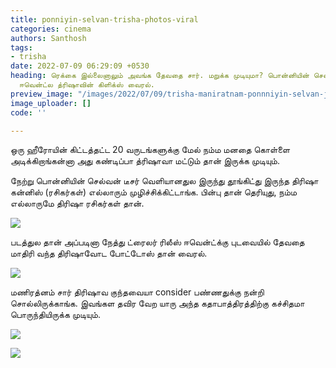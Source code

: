 ```yaml
---
title: ponniyin-selvan-trisha-photos-viral
categories: cinema
authors: Santhosh
tags:
- trisha
date: 2022-07-09 06:29:09 +0530
heading: ரெக்கை இல்லைனாலும் அவங்க தேவதை சார். மறுக்க முடியுமா? பொன்னியின் செல்வன்
  ஈவென்ட்ல த்ரிஷாவின் கிளிக்ஸ் வைரல்.
preview_image: "/images/2022/07/09/trisha-maniratnam-ponnniyin-selvan-jpg.jpeg"
image_uploader: []
code: ''

---
```

ஒரு ஹீரோயின் கிட்டத்தட்ட 20 வருடங்களுக்கு மேல் நம்ம மனதை கொள்ளை அடிக்கிறாங்கன்னா அது கண்டிப்பா த்ரிஷாவா மட்டும் தான் இருக்க முடியும்.

நேற்று பொன்னியின் செல்வன் டீசர் வெளியானதுல இருந்து தூங்கிட்து இருந்த திரிஷா கன்னிஸ் (ரசிகர்கள்) எல்லாரும் முழிச்சிக்கிட்டாங்க. பின்பு தான் தெரியுது,  நம்ம எல்லாருமே திரிஷா ரசிகர்கள் தான்.

![](/images/2022/07/09/trisha-ponniyin-selvan-2-jpg.jpeg)

படத்துல தான் அப்படினா நேத்து ட்ரைலர் ரிலீஸ் ஈவென்ட்க்கு புடவையில் தேவதை மாதிரி வந்த திரிஷாவோட போட்டோஸ் தான் வைரல்.

![](/images/2022/07/09/trisha-ponniyin-selvan-3-jpg.jpeg)

மணிரத்னம் சார் திரிஷாவ குந்தவையா consider பண்ணதுக்கு நன்றி சொல்லிருக்காங்க. இவங்கள தவிர வேற யாரு அந்த கதாபாத்திரத்திற்கு கச்சிதமா பொருந்தியிருக்க முடியும்.

![](/images/2022/07/09/trisha-ponniyin-selvan-1-jpg.jpeg)

![](/images/2022/07/09/trisha-ponniyin-selvan-4-jpg.jpeg)
